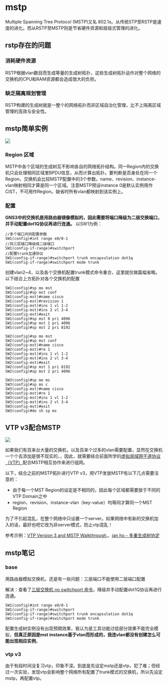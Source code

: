 # mstp

Multiple Spanning Tree Protocol (MSTP)又名 802.1s。从传统STP至RSTP是速度的进化。而从RSTP至MSTP则是节省硬件资源和层级式管理的进化。

## rstp存在的问题

### 消耗硬件资源

RSTP根据vlan数目而生成等量的生成树拓扑，这些生成树拓扑运作对整个网络的交换机的CPU和RAM资源都会造成很大的负担。

### 缺乏隔离规划管理

RSTP构建的生成树就是一整个的网络拓扑而非区域自治化管理，比不上隔离区域管理的高效与安全性。

## mstp简单实例

![](https://i.postimg.cc/Pr2Z1v8w/Snipaste-2019-11-26-23-05-37.png)

### Region 区域

MSTP中各个区域的生成树互不影响各自的网络拓扑结构。同一Region内的交换机只会处理相同区域里BPDU信息，从而计算出拓扑。要判断是否身处在同一个Region，交换机会比较MSTP配置中的3个参数。name、revision、instance-vlan映射相同才算是同一个区域。注意MSTP预设instance 0是默认实例用作CIST，不可用作Region。缺省时所有vlan都映射到该实例上。

### 配置

**GNS3中的交换机是用路由器镜像模拟的，因此需要将端口降级为二层交换端口，并手动配置dot1Q协议再进行连通。** 以SW1为例：

```ios
//多个端口共同配置参数
SW1(config)#int range e0/0-1
//将三层端口降级成二级端口
SW1(config-if-range)#switchport 
//配置trunk互通协议
SW1(config-if-range)#switchport trunk encapsulation dot1q 
SW1(config-if-range)#switchport mode trunk
```

创建vlan2~4，以及各个交换机配置trunk模式命令重合，这里就仅做篇幅省略。以下结合上方拓扑对各个交换机的配置

```
SW1(config)#sp mo mst
SW1(config)#sp mst conf
SW1(config-mst)#name cisco
SW1(config-mst)#revision 1
SW1(config-mst)#ins 1 vl 1-2
SW1(config-mst)#ins 2 vl 3-4
SW1(config-mst)#exit
SW1(config)#sp mst 0 pri 4096
SW1(config)#sp mst 1 pri 4096
SW1(config)#sp mst 2 pri 8192
```

```
SW2(config)#sp mo mst
SW2(config)#sp mst conf
SW2(config-mst)#name cisco
SW2(config-mst)#re 1
SW2(config-mst)#ins 1 vl 1-2
SW2(config-mst)#ins 2 vl 3-4
SW2(config-mst)#exit
SW2(config)#sp mst 1 pri 8192
SW2(config)#sp mst 2 pri 4096
```

```
SW3(config)#sp mo ms
SW3(config)#sp ms c
SW3(config-mst)#name cisco
SW3(config-mst)#re 1
SW3(config-mst)#ins 1 vl 1-2
SW3(config-mst)#ins 2 vl 3-4
SW3(config-mst)#exit
SW3(config)#do sh sp ms
```

## VTP v3配合MSTP

![](https://i.postimg.cc/vZR5rZHf/04-51.png)

如果我们有百来台大量的交换机，以及百来个过多的vlan需要配置，显然在交换机一个个去添加是很不现实的，，因此，就需要结合前面所学的[虚拟局域网干道协议（VTP）](sike-jiaohuan/vtp.md)配合MSTP相互协作来进行组网。

以下，结合之前的MSTP拓扑进行VTP v3，用VTP发放MSTP有以下几点需要注意的：

* 由于每一个MST Region的设定是不相同的，因此每个区域都需要放于不同的VTP Domain之中
* region、revision、instance-vlan（key-value）均等同才算同一个MST Region

为了不引起混乱，在整个网络中只设置一个server。如果网络中有新的交换机加入的话，最好也吧它改为非server模式，防止vtp混乱！

参考示例：[VTP Version 3 and MSTP Walkthrough.](http://sabotage-networks.blogspot.com/2010/02/vtp-version-3-and-mstp.html)、[jan ho - 多重生成树协定](https://www.jannet.hk/zh-Hans/post/multiple-spanning-tree-protocol-mstp/)

## mstp笔记

### base

用路由器模拟交换机，还是有一些问题：三层端口不能使用二层端口配置

解决：查看了[三层交换机 no switchport 命令](https://blog.csdn.net/chengxiug/article/details/88902274)，降级并手动配置dot1Q协议再进行连通。

```ios
SW1(config)#int range e0/0-1
SW1(config-if-range)#switchport 
SW1(config-if-range)#switchport trunk encapsulation dot1q 
SW1(config-if-range)#switchport mode trunk
```
配置生成树实例没有出现预期效果，我认为是工具功能过低部分效果不能完全模拟，**但真正原因是mst instance基于vlan而形成的，我连vlan都没有创建怎么可能出现相应实例**。

### vtp v3

由于有段时间没复习vtp，印象不深。到底是先设定mstp还是vtp，犯了难；但经过一次实验，发现vtp会影响整个网络所有配置了trunk模式的交换机，所以先设定mstp，再配置vtp。



